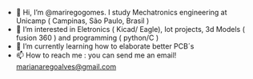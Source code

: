 - 👋 Hi, I’m @mariregogomes. I study Mechatronics engineering at Unicamp ( Campinas, São Paulo, Brasil )
- 👀 I’m interested in Eletronics ( Kicad/ Eagle), Iot projects, 3d Models ( fusion 360 ) and programming ( python/C )
- 🌱 I’m currently learning how to elaborate better PCB´s
- 📫 How to reach me : you can send me an email! marianaregoalves@gmail.com

<!---
mariregogomes/mariregogomes is a ✨ special ✨ repository because its `README.md` (this file) appears on your GitHub profile.
You can click the Preview link to take a look at your changes.
--->
